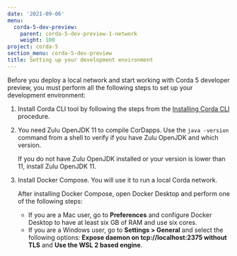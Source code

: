 ```yaml
---
date: '2021-09-06'
menu:
  corda-5-dev-preview:
    parent: corda-5-dev-preview-1-network
    weight: 100
project: corda-5
section_menu: corda-5-dev-preview
title: Setting up your development environment
---
```


Before you deploy a local network and start working with Corda 5 developer preview, you must perform all the following steps to set up your development environment:

1.	Install Corda CLI tool by following the steps from the [Installing Corda CLI](XXX) procedure.

2. You need Zulu OpenJDK 11 to compile CorDapps. Use the `java -version` command from a shell to verify if you have Zulu OpenJDK and which version.

   If you do not have Zulu OpenJDK installed or your version is lower than 11, install Zulu OpenJDK 11.

3. Install Docker Compose. You will use it to run a local Corda network.

   After installing Docker Compose, open Docker Desktop and perform one of the following steps:

    * If you are a Mac user, go to **Preferences** and configure Docker Desktop to have at least six GB of RAM and use six cores.
    * If you are a Windows user, go to **Settings > General** and select the following options: **Expose daemon on tcp://localhost:2375 without TLS** and **Use the WSL 2 based engine**.

